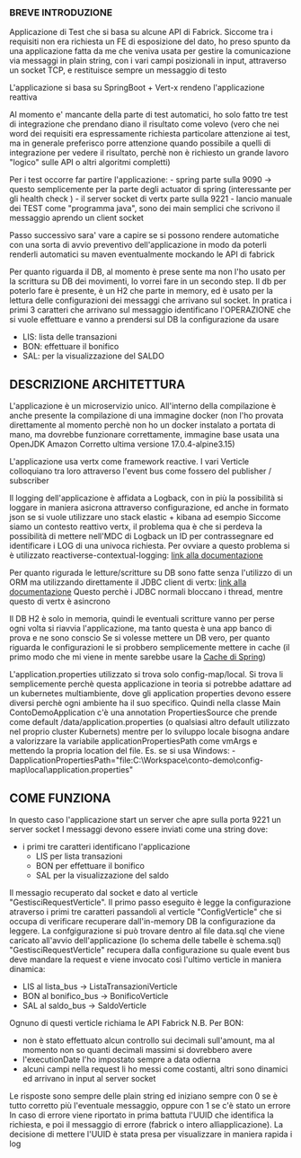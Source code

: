 ### BREVE INTRODUZIONE

Applicazione di Test che si basa su alcune API di Fabrick.
Siccome tra i requisiti non era richiesta un FE di esposizione del dato, ho preso spunto da una applicazione fatta da me che veniva usata per gestire la comunicazione via messaggi in plain string, con i vari campi posizionali in input, attraverso un socket TCP, e restituisce sempre un messaggio di testo

L'applicazione si basa su SpringBoot + Vert-x rendeno l'applicazione reattiva

Al momento e' mancante della parte di test automatici, ho solo fatto tre test di integrazione che prendano diano il risultato come volevo (vero che nei word dei requisiti era espressamente richiesta particolare attenzione ai test, ma in generale preferisco porre attenzione quando possibile a quelli di integrazione per vedere il risultato, perchè non è richiesto un grande lavoro "logico" sulle API o altri algoritmi completti)

Per i test occorre far partire l'applicazione:
	- spring parte sulla 9090 -> questo semplicemente per la parte degli actuator di spring (interessante per gli health check )
	- il server socket di vertx parte sulla 9221
	- lancio manuale dei TEST come "programma java", sono dei main semplici che scrivono il messaggio aprendo un client socket
	
Passo successivo sara' vare a capire se si possono rendere automatiche con una sorta di avvio preventivo dell'applicazione in modo da poterli renderli automatici su maven eventualmente mockando le API di fabrick

Per quanto riguarda il DB, al momento  è prese sente ma non l'ho usato per la scrittura su DB dei movimenti, lo vorrei fare in un secondo step.
Il db per poterlo fare è presente, è un H2 che parte in memory, ed è usato per la lettura delle configurazioni dei messaggi che arrivano sul socket.
In pratica i primi 3 caratteri che arrivano sul messaggio identificano l'OPERAZIONE che si vuole effettuare e vanno a prendersi sul DB la configurazione da usare
- LIS: lista delle transazioni
- BON: effettuare il bonifico
- SAL: per la visualizzazione del SALDO

## DESCRIZIONE ARCHITETTURA

L'applicazione è un microservizio unico. All'interno della compilazione è anche presente la compilazione di una immagine docker (non l'ho provata direttamente al momento perchè non ho un docker instalato a portata di mano, ma dovrebbe funzionare correttamente, immagine base usata una OpenJDK Amazon Corretto ultima versione 17.0.4-alpine3.15)

L'applicazione usa vertx come framework reactive. I vari Verticle colloquiano tra loro attraverso l'event bus come fossero del publisher / subscriber

Il logging dell'applicazione è affidata a Logback, con in più la possibilità si loggare in maniera asicrona attraverso configurazione, ed anche in formato json se si vuole utilizzare uno stack elastic + kibana ad esempio
Siccome siamo un contesto reattivo vertx, il problema qua è che si perdeva la possibilità di mettere nell'MDC di Logback un ID per contrassegnare ed identificare i LOG di una univoca richiesta. Per ovviare a questo problema si è utilizzato reactiverse-contextual-logging: [link alla documentazione]( https://reactiverse.io/reactiverse-contextual-logging/)

Per quanto rigurada le letture/scritture su DB sono fatte senza l'utilizzo di un ORM ma utilizzando direttamente il JDBC client di vertx: [link alla documentazione](https://vertx.io/docs/vertx-jdbc-client/java/)
Questo perchè i JDBC normali bloccano i thread, mentre questo di vertx è asincrono

Il DB H2 è solo in memoria, quindi le eventuali scritture vanno per perse ogni volta si riavvia l'applicazione, ma tanto questa è una app banco di prova e ne sono conscio
Se si volesse mettere un DB vero, per quanto riguarda le configurazioni le si probbero semplicemente mettere in cache (il primo modo che mi viene in mente sarebbe usare la [Cache di Spring](https://spring.io/guides/gs/caching/))

L'application.properties utilizzato si trova solo config-map/local. 
Si trova li semplicemente perchè questa applicazione in teoria si potrebbe adattare ad un kubernetes multiambiente, dove gli application properties devono essere diversi perchè ogni ambiente ha il suo specifico.
Quindi nella classe Main ContoDemoApplication c'è una annotation PropertiesSource che prende come default /data/application.properties (o qualsiasi altro default utilizzato nel proprio cluster Kubernets) mentre per lo sviluppo locale bisogna andare a valorizzare la variabile applicationPropertiesPath come vmArgs e mettendo la propria location del file.
Es. se si usa Windows: -DapplicationPropertiesPath="file:C:\Workspace\conto-demo\config-map\local\application.properties"


## COME FUNZIONA 

In questo caso l'applicazione start un server che apre sulla porta 9221 un server socket
I messaggi devono essere inviati come una string dove:
- i primi tre caratteri identificano l'applicazione
    - LIS per lista transazioni
    - BON per effettuare il bonifico
    - SAL per la visualizzazione del saldo
  
Il messagio recuperato dal socket e dato al verticle "GestisciRequestVerticle".
Il primo passo eseguito è legge la configurazione atraverso i primi tre caratteri passandoli al verticle "ConfigVerticle" che si occupa di verificare recuperare dall'in-memory DB la configurazione da leggere.
La confgigurazione si può trovare dentro al file data.sql che viene caricato all'avvio dell'applicazione (lo schema delle tabelle è schema.sql)
"GestisciRequestVerticle" recupera dalla configurazione su quale event bus deve mandare la request e viene invocato così l'ultimo verticle in maniera dinamica:
- LIS al lista_bus -> ListaTransazioniVerticle
- BON al bonifico_bus -> BonificoVerticle
- SAL al saldo_bus -> SaldoVerticle
 
Ognuno di questi verticle richiama le API Fabrick
N.B. Per BON:
- non è stato effettuato alcun controllo sui decimali sull'amount, ma al momento non so quanti decimali massimi si dovrebbero avere
- l'executionDate l'ho impostato sempre a data odierna
- alcuni campi nella request li ho messi come costanti, altri sono dinamici ed arrivano in input al server socket
 
 Le risposte sono sempre delle plain string ed iniziano sempre con 0 se è tutto corretto più l'eventuale messaggio, oppure con 1 se c'è stato un errore
 In caso di errore viene riportato in prima battuta l'UUID che identifica la richiesta, e poi il messaggio di errore (fabrick o intero allìapplicazione).
 La decisione di mettere l'UUID è stata presa per visualizzare in maniera rapida i log 
  